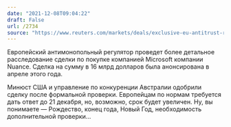 ```yaml
---
date: "2021-12-08T09:04:22"
draft: False
url: /2734
source: "https://www.reuters.com/markets/deals/exclusive-eu-antitrust-regulator-seeks-input-microsofts-16-bln-nuance-deal-2021-12-07/"
---
```


Европейский антимонопольный регулятор проведет более детальное расследование сделки по покупке компанией Microsoft компании Nuance. Сделка на сумму в 16 млрд долларов была анонсирована в апреле этого года. 

Минюст США и управление по конкуренции Австралии одобрили сделку после формальной проверки. Европейцам по нормам требуется дать ответ до 21 декабря, но, возможно, срок будет увеличен. Ну, вы понимаете — Рождество, конец года, Новый Год, необходимость дополнительной проверки…

